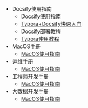 * Docsify使用指南
  * [Docsify使用指南](/ProjectDocs/Docsify使用指南.md)
  * [Typora+Docsify快速入门](/ProjectDocs/Typora+Docsify快速入门.md)
  * [Docsify部署教程](/ProjectDocs/Docsify部署教程.md)
  * [Typora使用教程](/ProjectDocs/Typora+Docsify快速入门.md)
* MacOS手册
  *  [MacOS使用指南](ProjectDocs/mac/mac.md)
* 运维手册
  *  [MacOS使用指南](ProjectDocs/operations/mac.md)
* 工程师开发手册
  *  [MacOS使用指南](ProjectDocs/development/mac.md)
* 大数据开发手册
  *  [MacOS使用指南](ProjectDocs/bigdata/mac.md)
